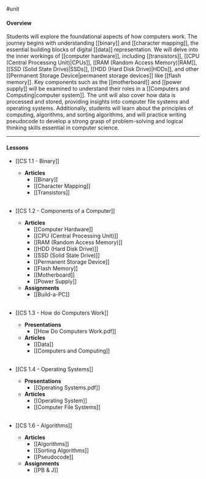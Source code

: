 #unit
#### Overview

Students will explore the foundational aspects of how computers work. The journey begins with understanding [[binary]] and [[character mapping]], the essential building blocks of digital [[data]] representation. We will delve into the inner workings of [[computer hardware]], including [[transistors]], [[CPU  (Central Processing Unit)|CPUs]], [[RAM (Random Access Memory)|RAM]], [[SSD (Solid State Drive)|SSDs]], [[HDD (Hard Disk Drive)|HDDs]], and other [[Permanent Storage Device|permanent storage devices]] like [[flash memory]]. Key components such as the [[motherboard]] and [[power supply]] will be examined to understand their roles in a [[Computers and Computing|computer system]]. The unit will also cover how data is processed and stored, providing insights into computer file systems and operating systems. Additionally, students will learn about the principles of computing, algorithms, and sorting algorithms, and will practice writing pseudocode to develop a strong grasp of problem-solving and logical thinking skills essential in computer science.

---
#### Lessons

*  [[CS 1.1 - Binary]]
	* **Articles**
		* [[Binary]]
		* [[Character Mapping]]
		* [[Transistors]]<br><br>

* [[CS 1.2 - Components of a Computer]]
	* **Articles**
		- [[Computer Hardware]]
		- [[CPU  (Central Processing Unit)]]
		- [[RAM (Random Access Memory)]]
		- [[HDD (Hard Disk Drive)]]
		- [[SSD (Solid State Drive)]]
		- [[Permanent Storage Device]]
		- [[Flash Memory]]
		- [[Motherboard]]
		- [[Power Supply]]
	* **Assignments**
		- [[Build-a-PC]]<br><br>

* [[CS 1.3 - How do Computers Work]]
	* **Presentations**
		- [[How Do Computers Work.pdf]]
	* **Articles**
		- [[Data]]
		- [[Computers and Computing]]<br><br>
	
* [[CS 1.4 - Operating Systems]]
	* **Presentations**
		- [[Operating Systems.pdf]]
	* **Articles**
		- [[Operating System]]
		- [[Computer File Systems]]<br><br>
* [[CS 1.6 - Algorithms]]
	* **Articles**
		- [[Algorithms]]
		- [[Sorting Algorithms]]
		- [[Pseudocode]]
	* **Assignments**
		- [[PB & J]]<br><br>


